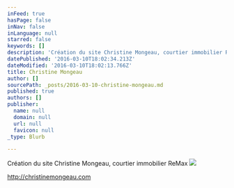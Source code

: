 ```yaml
---
inFeed: true
hasPage: false
inNav: false
inLanguage: null
starred: false
keywords: []
description: 'Création du site Christine Mongeau, courtier immobilier ReMax'
datePublished: '2016-03-10T18:02:34.213Z'
dateModified: '2016-03-10T18:02:13.766Z'
title: Christine Mongeau
author: []
sourcePath: _posts/2016-03-10-christine-mongeau.md
published: true
authors: []
publisher:
  name: null
  domain: null
  url: null
  favicon: null
_type: Blurb

---
```

Création du site Christine Mongeau, courtier immobilier ReMax
![](https://the-grid-user-content.s3-us-west-2.amazonaws.com/0462f498-9fa9-4062-99c5-624b12bdc6ae.jpg)

http://christinemongeau.com

[][0]

[][1][][1]

[0]: href
[1]: https://app.thegrid.io/posts/dc25d9cb-9bb8-481e-bba7-69795a6b54df/null